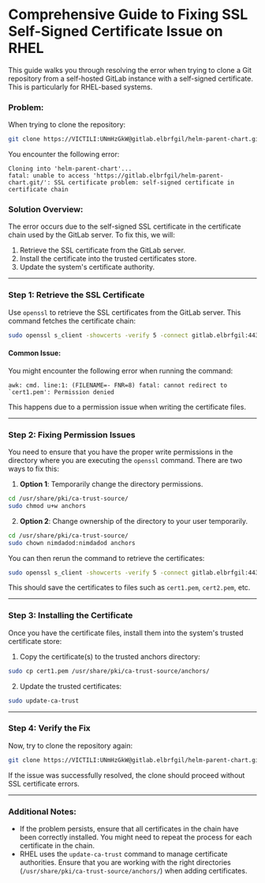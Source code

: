 
# Comprehensive Guide to Fixing SSL Self-Signed Certificate Issue on RHEL

This guide walks you through resolving the error when trying to clone a Git repository from a self-hosted GitLab instance with a self-signed certificate. This is particularly for RHEL-based systems. 

### Problem:

When trying to clone the repository:

```bash
git clone https://VICTILI:UNmHzGkW@gitlab.elbrfgil/helm-parent-chart.git
```

You encounter the following error:

```
Cloning into 'helm-parent-chart'...
fatal: unable to access 'https://gitlab.elbrfgil/helm-parent-chart.git/': SSL certificate problem: self-signed certificate in certificate chain
```

### Solution Overview:

The error occurs due to the self-signed SSL certificate in the certificate chain used by the GitLab server. To fix this, we will:

1. Retrieve the SSL certificate from the GitLab server.
2. Install the certificate into the trusted certificates store.
3. Update the system's certificate authority.

---

### Step 1: Retrieve the SSL Certificate

Use `openssl` to retrieve the SSL certificates from the GitLab server. This command fetches the certificate chain:

```bash
sudo openssl s_client -showcerts -verify 5 -connect gitlab.elbrfgil:443 < /dev/null | awk '/BEGIN/,/END/{ if(/BEGIN/){a++}; out="cert"a".pem"; print >out}'
```

#### Common Issue:
You might encounter the following error when running the command:
```
awk: cmd. line:1: (FILENAME=- FNR=8) fatal: cannot redirect to `cert1.pem': Permission denied
```

This happens due to a permission issue when writing the certificate files.

---

### Step 2: Fixing Permission Issues

You need to ensure that you have the proper write permissions in the directory where you are executing the `openssl` command. There are two ways to fix this:

1. **Option 1**: Temporarily change the directory permissions.
```bash
cd /usr/share/pki/ca-trust-source/
sudo chmod u+w anchors
```

2. **Option 2**: Change ownership of the directory to your user temporarily.
```bash
cd /usr/share/pki/ca-trust-source/
sudo chown nimdadod:nimdadod anchors
```

You can then rerun the command to retrieve the certificates:
```bash
sudo openssl s_client -showcerts -verify 5 -connect gitlab.elbrfgil:443 < /dev/null | awk '/BEGIN/,/END/{ if(/BEGIN/){a++}; out="cert"a".pem"; print >out}'
```

This should save the certificates to files such as `cert1.pem`, `cert2.pem`, etc.

---

### Step 3: Installing the Certificate

Once you have the certificate files, install them into the system's trusted certificate store:

1. Copy the certificate(s) to the trusted anchors directory:
```bash
sudo cp cert1.pem /usr/share/pki/ca-trust-source/anchors/
```

2. Update the trusted certificates:
```bash
sudo update-ca-trust
```

---

### Step 4: Verify the Fix

Now, try to clone the repository again:

```bash
git clone https://VICTILI:UNmHzGkW@gitlab.elbrfgil/helm-parent-chart.git
```

If the issue was successfully resolved, the clone should proceed without SSL certificate errors.

---

### Additional Notes:

- If the problem persists, ensure that all certificates in the chain have been correctly installed. You might need to repeat the process for each certificate in the chain.
- RHEL uses the `update-ca-trust` command to manage certificate authorities. Ensure that you are working with the right directories (`/usr/share/pki/ca-trust-source/anchors/`) when adding certificates.
